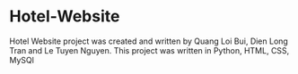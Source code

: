 # Hotel-Website
Hotel Website project was created and written by Quang Loi Bui, Dien Long Tran and Le Tuyen Nguyen. This project was written in Python, HTML, CSS, MySQl
